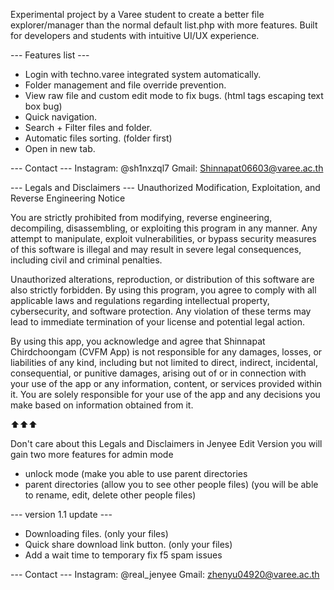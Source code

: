 Experimental project by a Varee student to create a better file explorer/manager than the normal default list.php with more features.
Built for developers and students with intuitive UI/UX experience.

--- Features list ---
- Login with techno.varee integrated system automatically. 
- Folder management and file override prevention.
- View raw file and custom edit mode to fix bugs. (html tags escaping text box bug)
- Quick navigation.
- Search + Filter files and folder.
- Automatic files sorting. (folder first)
- Open in new tab.

--- Contact ---
Instagram: @sh1nxzql7
Gmail: Shinnapat06603@varee.ac.th

--- Legals and Disclaimers ---
Unauthorized Modification, Exploitation, and Reverse Engineering Notice

You are strictly prohibited from modifying, reverse engineering, decompiling, disassembling, or exploiting this program in any manner. Any attempt to manipulate, exploit vulnerabilities, or bypass security measures of this software is illegal and may result in severe legal consequences, including civil and criminal penalties.

Unauthorized alterations, reproduction, or distribution of this software are also strictly forbidden. By using this program, you agree to comply with all applicable laws and regulations regarding intellectual property, cybersecurity, and software protection. Any violation of these terms may lead to immediate termination of your license and potential legal action.

By using this app, you acknowledge and agree that Shinnapat Chirdchoongam (CVFM App) is not responsible for any damages, losses, or liabilities of any kind, including but not limited to direct, indirect, incidental, consequential, or punitive damages, arising out of or in connection with your use of the app or any information, content, or services provided within it. You are solely responsible for your use of the app and any decisions you make based on information obtained from it.

⬆️⬆️⬆️

Don't care about this Legals and Disclaimers
in Jenyee Edit Version you will gain two more features for admin mode
- unlock mode (make you able to use parent directories
- parent directories (allow you to see other people files) (you will be able to rename, edit, delete other people files)

--- version 1.1 update ---
- Downloading files. (only your files)
- Quick share download link button. (only your files)
- Add a wait time to temporary fix f5 spam issues

--- Contact ---
Instagram: @real_jenyee
Gmail: zhenyu04920@varee.ac.th
